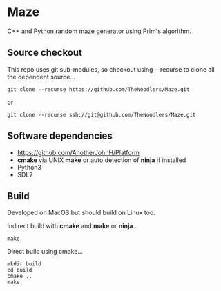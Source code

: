 # Maze

C++ and Python random maze generator using Prim's algorithm.

## Source checkout

This repo uses git sub-modules, so checkout using --recurse to clone all the
dependent source...

    git clone --recurse https://github.com/TheNoodlers/Maze.git

or

    git clone --recurse ssh://git@github.com/TheNoodlers/Maze.git

## Software dependencies

+ https://github.com/AnotherJohnH/Platform
+ **cmake** via UNIX **make** or auto detection of **ninja** if installed
+ Python3
+ SDL2

## Build

Developed on MacOS but should build on Linux too.

Indirect build with **cmake** and **make** or **ninja**...

    make

Direct build using cmake...

    mkdir build
    cd build
    cmake ..
    make
